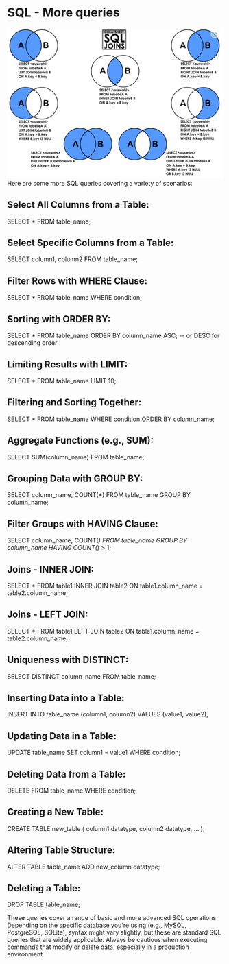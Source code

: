 #	SQL - More queries
![SQL](https://github.com/Edimatic/alx-higher_level_programming/blob/main/0x0E-SQL_more_queries/SQL.png)
Here are some more SQL queries covering a variety of scenarios:


## Select All Columns from a Table:

SELECT * FROM table_name;


## Select Specific Columns from a Table:

SELECT column1, column2 FROM table_name;


## Filter Rows with WHERE Clause:

SELECT * FROM table_name WHERE condition;


## Sorting with ORDER BY:

SELECT * FROM table_name ORDER BY column_name ASC; -- or DESC for descending order


## Limiting Results with LIMIT:

SELECT * FROM table_name LIMIT 10;


## Filtering and Sorting Together:

SELECT * FROM table_name WHERE condition ORDER BY column_name;


## Aggregate Functions (e.g., SUM):

SELECT SUM(column_name) FROM table_name;


## Grouping Data with GROUP BY:

SELECT column_name, COUNT(*) FROM table_name GROUP BY column_name;


## Filter Groups with HAVING Clause:

SELECT column_name, COUNT(*) FROM table_name GROUP BY column_name HAVING COUNT(*) > 1;


## Joins - INNER JOIN:

SELECT * FROM table1 INNER JOIN table2 ON table1.column_name = table2.column_name;


## Joins - LEFT JOIN:

SELECT * FROM table1 LEFT JOIN table2 ON table1.column_name = table2.column_name;


## Uniqueness with DISTINCT:

SELECT DISTINCT column_name FROM table_name;


## Inserting Data into a Table:

INSERT INTO table_name (column1, column2) VALUES (value1, value2);


## Updating Data in a Table:

UPDATE table_name SET column1 = value1 WHERE condition;


## Deleting Data from a Table:

DELETE FROM table_name WHERE condition;


## Creating a New Table:

CREATE TABLE new_table (
  column1 datatype,
  column2 datatype,
  ...
);


## Altering Table Structure:

ALTER TABLE table_name ADD new_column datatype;


## Deleting a Table:

DROP TABLE table_name;


These queries cover a range of basic and more advanced SQL operations. Depending on the specific database you're using (e.g., MySQL, PostgreSQL, SQLite), syntax might vary slightly, but these are standard SQL queries that are widely applicable. Always be cautious when executing commands that modify or delete data, especially in a production environment.





